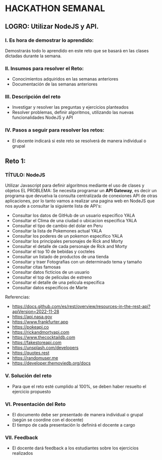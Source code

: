# HACKATHON SEMANAL

## LOGRO: Utilizar NodeJS y API. 

### I.	Es hora de demostrar lo aprendido:
Demostrarás todo lo aprendido en este reto que se basará en las clases dictadas durante la semana.
### II.	Insumos para resolver el Reto:
- Conocimientos adquiridos en las semanas anteriores
- Documentación de las semanas anteriores

### III.	Descripción del reto
- Investigar y resolver las preguntas y ejercicios planteados
- Resolver problemas, definir algoritmos, utilizando las nuevas funcionalidades NodeJS y API

### IV.	Pasos a seguir para resolver los retos: 

- El docente indicará si este reto se resolverá de manera individual o grupal

## Reto 1:

### TÍTULO: NodeJS
Utilizar Javascript para definir algoritmos mediante el uso de clases y objetos
EL PROBLEMA: 
Se necesita programar un **API Gateway**, es decir un programa que devuelva la consulta centralizada de conexiones API de otras aplicaciones, por lo tanto vamos a realizar una pagina web en NodeJS que nos ayude a consultar la siguiente lista de API's:

- Consultar los datos de GitHub de un usuario especifico     YALA
- Consultar el Clima de una ciudad o ubicacion especifica    YALA
- Consultar el tipo de cambio del dolar en Peru
- Consultar la lista de Pokemones actual                     YALA
- Consultar los poderes de un pokemon especifico             YALA
- Consultar los principales personajes de Rick and Morty
- Consultar el detalle de cada personaje de Rick and Morty
- Consultar el top 10 de bebidas y cocteles
- Consultar un listado de productos de una tienda
- Consultar y traer Fotografias con un determinado tema y tamaño
- Consultar citas famosas 
- Consultar datos ficticios de un usuario
- Consultar el top de peliculas de estreno
- Consultar el detalle de una pelicula especifica
- Consultar datos especificos de Marte


Referencias: 

- https://docs.github.com/es/rest/overview/resources-in-the-rest-api?apiVersion=2022-11-28
- https://api.nasa.gov
- https://www.frankfurter.app
- https://pokeapi.co
- https://rickandmortyapi.com
- https://www.thecocktaildb.com
- https://fakestoreapi.com
- https://unsplash.com/developers
- https://quotes.rest
- https://randomuser.me
- https://developer.themoviedb.org/docs


### V.	Solución del reto
- Para que el reto esté cumplido al 100%, se deben haber resuelto el ejercicio propuesto

### VI.	Presentación del Reto
- El documento debe ser presentado de manera individual o grupal (según se coordine con el docente)
- El tiempo de cada presentación lo definirá el docente a cargo

### VII.	Feedback
- El docente dará feedback a los estudiantes sobre los ejercicios realizados